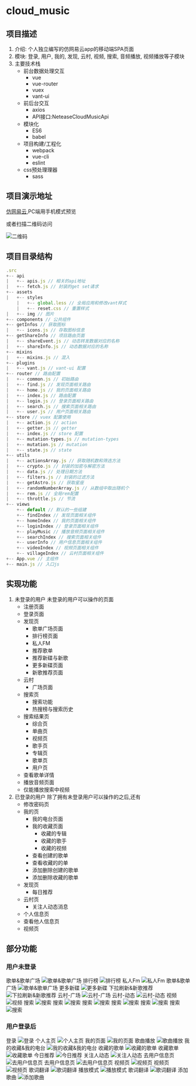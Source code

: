 # cloud_music

## 项目描述

1. 介绍: 个人独立编写的仿网易云app的移动端SPA页面
2. 模块: 登录, 用户, 我的, 发现, 云村, 视频, 搜索, 音频播放, 视频播放等子模块
3. 主要技术栈
    - 前台数据处理交互
        - vue
        - vue-router
        - vuex
        - vant-ui
    - 前后台交互
        - axios
        - API接口:NeteaseCloudMusicApi
    - 模块化
        - ES6
        - babel
    - 项目构建/工程化
        - webpack
        - vue-cli
        - eslint
    - css预处理理器
        - sass


## 项目演示地址

[仿网易云](http://8.129.170.77),PC端用手机模式预览

或者扫描二维码访问

![二维码](http://8.129.170.77/music.png)

## 项目目录结构

```js
.src
+-- api
|   +-- apis.js // 相关的api地址
|   +-- fetch.js // 封装的get set请求
+-- assets
|   +-- styles
    |   +-- global.less // 全局应用和修改vant样式
    |   +-- reset.css // 重置样式
|   +-- img // 图片
+-- components // 公共组件
+-- getInfos // 获取图标
|   +-- icons.js // 存取图标信息
+-- getShareInfo // 项目路由页面
|   +-- shareEvent.js // 动态转发数据对应的名称
|   +-- shareInfo.js // 动态数据对应的名称
+-- mixins
|   +-- mixins.js // 混入
+-- plugins
|   +-- vant.js // vant-ui 配置
+-- router // 路由配置
|   +-- common.js // 初始路由
|   +-- find.js // 发现页面相关路由
|   +-- home.js // 我的页面相关路由
|   +-- index.js // 路由配置
|   +-- login.js // 登录页面相关路由
|   +-- search.js // 搜索页面相关路由
|   +-- user.js // 用户页面相关路由
+-- store // vuex 配置使用
|   +-- action.js // action
|   +-- getter.js // getter
|   +-- index.js // store 配置
|   +-- mutation-types.js // mutation-types
|   +-- mutation.js // mutation
|   +-- state.js // state
+-- utils
|   +-- actionsArray.js // 获取随机数和筛选方法
|   +-- crypto.js // 封装的加密与解密方法
|   +-- data.js // 处理日期方法
|   +-- filters.js // 封装的过滤方法
|   +-- getAstro.js // 获取星座
|   +-- randomNumberArray.js // 从数组中取出随机个
|   +-- rem.js // 全局rem配置
|   +-- throttle.js // 节流
+-- views
    +-- default // 默认的一些组建
    +-- findIndex // 发现页面相关组件
    +-- homeIndex // 我的页面相关组件
    +-- loginIndex // 登录页面相关组件
    +-- playMusic // 播放音频页面相关组件
    +-- searchIndex // 搜索页面相关组件
    +-- userInfo // 用户信息页面相关组件
    +-- videoIndex // 视频页面相关组件
    +-- villageIndex // 云村页面相关组件
+-- App.vue // 主组件
+-- main.js // 入口js
```

## 实现功能

1. 未登录的用户
    未登录的用户可以操作的页面
    - 注册页面
    - 登录页面
    - 发现页
      - 歌单广场页面
      - 排行榜页面
      - 私人FM
      - 推荐歌单
      - 推荐新碟与新歌
      - 更多新碟页面
      - 新歌推荐页面
    - 云村
      - 广场页面
    - 搜索页
      - 搜索功能
      - 热搜榜与搜索历史
    - 搜索结果页
      - 综合页
      - 单曲页
      - 视频页
      - 歌手页
      - 专辑页
      - 歌单页
      - 用户页
    - 查看歌单详情
    - 播放音频页面
    - 仅能播放搜索中视频
2. 已登录的用户
    除了拥有未登录用户可以操作的之后,还有
    - 修改密码页
    - 我的页
      - 我的电台页面
      - 我的收藏页面
        - 收藏的专辑
        - 收藏的歌手
        - 收藏的视频
      - 查看创建的歌单
      - 查看收藏的的单
      - 添加删除创建的歌单
      - 添加删除收藏的歌单
    - 发现页
      - 每日推荐
    - 云村页
      - 关注人动态消息
    - 个人信息页
    - 查看他人信息页
    - 视频页

## 部分功能

### 用户未登录

歌单&歌单广场
![歌单&歌单广场](http://8.129.170.77/gif/gif1.gif)
排行榜
![排行榜](http://8.129.170.77/gif/gif2.gif)
私人Fm
![私人Fm](http://8.129.170.77/gif/gif3.gif)
歌单&歌单广场
![歌单&歌单广场](http://8.129.170.77/gif/gif4.gif)
更多新碟
![更多新碟](http://8.129.170.77/gif/gif5.gif)
下拉刷新&新歌推荐
![下拉刷新&新歌推荐](http://8.129.170.77/gif/gif6.gif)
云村-广场
![云村-广场](http://8.129.170.77/gif/gif7.gif)
云村-动态
![云村-动态](http://8.129.170.77/gif/gif8.gif)
视频
![视频](http://8.129.170.77/gif/gif9.gif)
搜索
![搜索](http://8.129.170.77/gif/gif10.gif)
搜索
![搜索](http://8.129.170.77/gif/gif11.gif)
搜索
![搜索](http://8.129.170.77/gif/gif12.gif)
搜索
![搜索](http://8.129.170.77/gif/gif13.gif)
搜索
![搜索](http://8.129.170.77/gif/gif14.gif)
搜索
![搜索](http://8.129.170.77/gif/gif15.gif)

### 用户登录后

登录
![登录](http://8.129.170.77/gif/gif16.gif)
个人主页
![个人主页](http://8.129.170.77/gif/gif17.gif)
我的页面
![我的页面](http://8.129.170.77/gif/gif18.gif)
歌曲播放
![歌曲播放](http://8.129.170.77/gif/gif19.gif)
我的收藏&我的电台
![我的收藏&我的电台](http://8.129.170.77/gif/gif20.gif)
收藏的歌单
![收藏的歌单](http://8.129.170.77/gif/gif21.gif)
收藏歌单
![收藏歌单](http://8.129.170.77/gif/gif22.gif)
今日推荐
![今日推荐](http://8.129.170.77/gif/gif23.gif)
关注人动态
![关注人动态](http://8.129.170.77/gif/gif24.gif)
去用户信息页
![去用户信息页](http://8.129.170.77/gif/gif25.gif)
去用户信息页
![去用户信息页](http://8.129.170.77/gif/gif26.gif)
视频页
![视频页](http://8.129.170.77/gif/gif28.gif)
视频页
![视频页](http://8.129.170.77/gif/gif29.gif)
歌词翻译
![歌词翻译](http://8.129.170.77/gif/gif30.gif)
播放模式
![播放模式](http://8.129.170.77/gif/gif31.gif)
歌词翻译
![歌词翻译](http://8.129.170.77/gif/gif32.gif)
添加歌曲
![添加歌曲](http://8.129.170.77/gif/gif33.gif)
